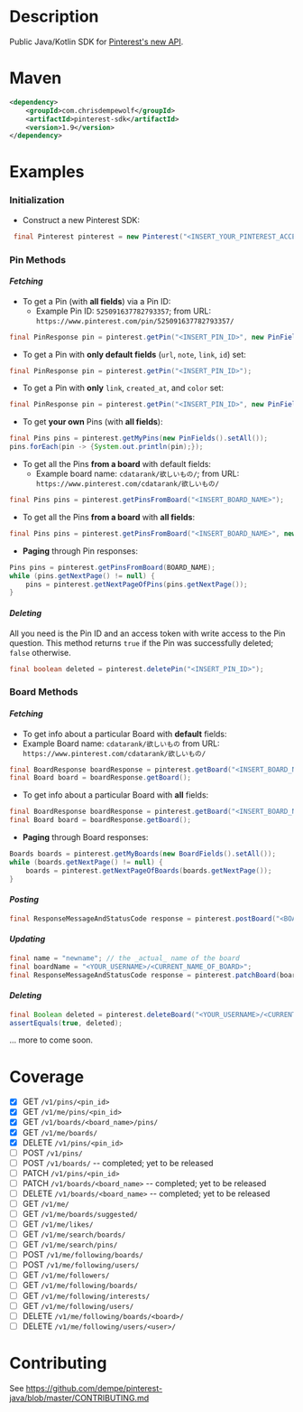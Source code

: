 # Description

Public Java/Kotlin SDK for [Pinterest's new API](https://developers.pinterest.com/docs/getting-started/introduction/).

# Maven

```xml
<dependency>
    <groupId>com.chrisdempewolf</groupId>
    <artifactId>pinterest-sdk</artifactId>
    <version>1.9</version>
</dependency>
```

# Examples

### Initialization

- Construct a new Pinterest SDK:
```java 
 final Pinterest pinterest = new Pinterest("<INSERT_YOUR_PINTEREST_ACCESS_TOKEN>");
```
    
### Pin Methods

#### *Fetching*
    
- To get a Pin (with **all fields**) via a Pin ID:
  - Example Pin ID:  `525091637782793357`; from URL: `https://www.pinterest.com/pin/525091637782793357/`
```java 
final PinResponse pin = pinterest.getPin("<INSERT_PIN_ID>", new PinFields().setAll());
```
   
- To get a Pin with **only default fields** (`url`, `note`, `link`, `id`) set:
```java
final PinResponse pin = pinterest.getPin("<INSERT_PIN_ID>");
```
  
- To get a Pin with **only** `link`, `created_at`, and `color` set:
```java
final PinResponse pin = pinterest.getPin("<INSERT_PIN_ID>", new PinFields().setLink().setCreatedAt().setColor());
```
  
- To get **your own** Pins (with **all fields**):
```java 
final Pins pins = pinterest.getMyPins(new PinFields().setAll());
pins.forEach(pin -> {System.out.println(pin);});
```
    
- To get all the Pins **from a board** with default fields:
  - Example board name:  `cdatarank/欲しいもの/`; from URL:  `https://www.pinterest.com/cdatarank/欲しいもの/`
```java 
final Pins pins = pinterest.getPinsFromBoard("<INSERT_BOARD_NAME>");
```
    
- To get all the Pins **from a board** with **all fields**:
```java 
final Pins pins = pinterest.getPinsFromBoard("<INSERT_BOARD_NAME>", new PinFields().setAll());
```
  
- **Paging** through Pin responses:
```java
Pins pins = pinterest.getPinsFromBoard(BOARD_NAME);
while (pins.getNextPage() != null) {
    pins = pinterest.getNextPageOfPins(pins.getNextPage());
}
```

#### *Deleting*

All you need is the Pin ID and an access token with write access to the Pin question.
This method returns `true` if the Pin was successfully deleted; `false` otherwise.

```java
final boolean deleted = pinterest.deletePin("<INSERT_PIN_ID>");
```
  
### Board Methods

#### *Fetching*

-  To get info about a particular Board with **default** fields:
  - Example Board name: `cdatarank/欲しいもの`
    from URL:  `https://www.pinterest.com/cdatarank/欲しいもの/`
```java
final BoardResponse boardResponse = pinterest.getBoard("<INSERT_BOARD_NAME>");
final Board board = boardResponse.getBoard();
```

-  To get info about a particular Board with **all** fields:
```java
final BoardResponse boardResponse = pinterest.getBoard("<INSERT_BOARD_NAME>", new BoardFields().setAll());
final Board board = boardResponse.getBoard();
```
- **Paging** through Board responses:
```java
Boards boards = pinterest.getMyBoards(new BoardFields().setAll());
while (boards.getNextPage() != null) {
    boards = pinterest.getNextPageOfBoards(boards.getNextPage());
}
```

#### *Posting*
```java
final ResponseMessageAndStatusCode response = pinterest.postBoard("<BOARD_NAME>", "<BOARD_DESCRIPTION>");
```

#### *Updating*
```java
final name = "newname"; // the _actual_ name of the board
final boardName = "<YOUR_USERNAME>/<CURRENT_NAME_OF_BOARD>";
final ResponseMessageAndStatusCode response = pinterest.patchBoard(boardName, name, description);
```

#### *Deleting*
```java
final Boolean deleted = pinterest.deleteBoard("<YOUR_USERNAME>/<CURRENT_NAME_OF_BOARD>");
assertEquals(true, deleted);
```
... more to come soon.

# Coverage

- [x] GET `/v1/pins/<pin_id>`
- [x] GET `/v1/me/pins/<pin_id>`
- [x] GET `/v1/boards/<board_name>/pins/`
- [x] GET `/v1/me/boards/`
- [x] DELETE `/v1/pins/<pin_id>`
- [ ] POST `/v1/pins/`
- [ ] POST `/v1/boards/` -- completed; yet to be released
- [ ] PATCH `/v1/pins/<pin_id>`
- [ ] PATCH `/v1/boards/<board_name>` -- completed; yet to be released
- [ ] DELETE `/v1/boards/<board_name>` -- completed; yet to be released
- [ ] GET `/v1/me/`
- [ ] GET `/v1/me/boards/suggested/`
- [ ] GET `/v1/me/likes/`
- [ ] GET `/v1/me/search/boards/`
- [ ] GET `/v1/me/search/pins/`
- [ ] POST `/v1/me/following/boards/`
- [ ] POST `/v1/me/following/users/`
- [ ] GET `/v1/me/followers/`
- [ ] GET `/v1/me/following/boards/`
- [ ] GET `/v1/me/following/interests/`
- [ ] GET `/v1/me/following/users/`
- [ ] DELETE `/v1/me/following/boards/<board>/`
- [ ] DELETE `/v1/me/following/users/<user>/`

# Contributing

See https://github.com/dempe/pinterest-java/blob/master/CONTRIBUTING.md
